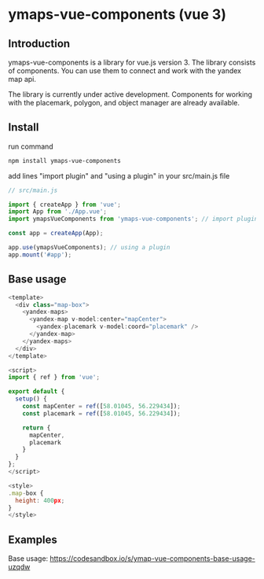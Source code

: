 # ymaps-vue-components (vue 3)

## Introduction

ymaps-vue-components is a library for vue.js version 3. The library consists of components. You can use them to connect and work with the yandex map api.

The library is currently under active development. Components for working with the placemark, polygon, and object manager are already available.

## Install

run command

```bash
npm install ymaps-vue-components
```

add lines "import plugin" and "using a plugin" in your src/main.js file

```javascript
// src/main.js

import { createApp } from 'vue';
import App from './App.vue';
import ymapsVueComponents from 'ymaps-vue-components'; // import plugin

const app = createApp(App);

app.use(ymapsVueComponents); // using a plugin
app.mount('#app');
```

## Base usage

```javascript
<template>
  <div class="map-box">
    <yandex-maps>
      <yandex-map v-model:center="mapCenter">
        <yandex-placemark v-model:coord="placemark" />
      </yandex-map>
    </yandex-maps>
  </div>
</template>

<script>
import { ref } from 'vue';

export default {
  setup() {
    const mapCenter = ref([58.01045, 56.229434]);
    const placemark = ref([58.01045, 56.229434]);

    return {
      mapCenter,
      placemark
    }
  }
};
</script>

<style>
.map-box {
  height: 400px;
}
</style>
```

## Examples

Base usage: https://codesandbox.io/s/ymap-vue-components-base-usage-uzqdw
